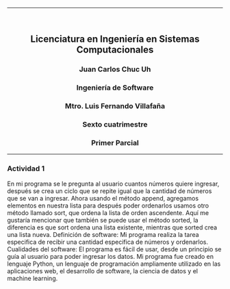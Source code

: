 -------------
<br>
<h2 align="center">Licenciatura en Ingeniería en Sistemas Computacionales</h2>
<h3 align="center">Juan Carlos Chuc Uh</h3>
<h3 align="center">Ingeniería de Software</h3>
<h3 align="center">Mtro. Luis Fernando Villafaña</h3>
<h3 align="center">Sexto cuatrimestre</h3>
<h3 align="center">Primer Parcial</h3>

-------------

### Actividad 1

En mi programa se le pregunta al usuario cuantos números quiere ingresar, después se crea un ciclo que se repite igual que la cantidad de números que se van a ingresar.
Ahora usando el método append, agregamos elementos en nuestra lista para después poder ordenarlos usamos otro método llamado sort, que ordena la lista de orden ascendente.
Aquí me gustaría mencionar que también se puede usar el método sorted, la diferencia es que sort ordena una lista existente, mientras que sorted crea una lista nueva.
Definición de software: Mi programa realiza la tarea especifica de recibir una cantidad especifica de números y ordenarlos.
Cualidades del software: El programa es fácil de usar, desde un principio se guía al usuario para poder ingresar los datos.
Mi programa fue creado en lenguaje Python, un lenguaje de programación ampliamente utilizado en las aplicaciones web, el desarrollo de software, la ciencia de datos y el machine learning.
